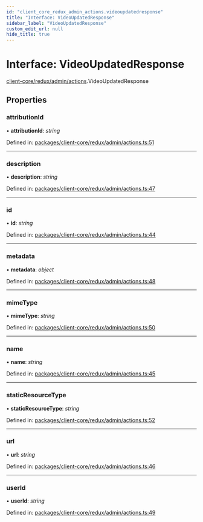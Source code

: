 ```yaml
---
id: "client_core_redux_admin_actions.videoupdatedresponse"
title: "Interface: VideoUpdatedResponse"
sidebar_label: "VideoUpdatedResponse"
custom_edit_url: null
hide_title: true
---
```


# Interface: VideoUpdatedResponse

[client-core/redux/admin/actions](../modules/client_core_redux_admin_actions.md).VideoUpdatedResponse

## Properties

### attributionId

• **attributionId**: *string*

Defined in: [packages/client-core/redux/admin/actions.ts:51](https://github.com/xr3ngine/xr3ngine/blob/5c3dcaef1/packages/client-core/redux/admin/actions.ts#L51)

___

### description

• **description**: *string*

Defined in: [packages/client-core/redux/admin/actions.ts:47](https://github.com/xr3ngine/xr3ngine/blob/5c3dcaef1/packages/client-core/redux/admin/actions.ts#L47)

___

### id

• **id**: *string*

Defined in: [packages/client-core/redux/admin/actions.ts:44](https://github.com/xr3ngine/xr3ngine/blob/5c3dcaef1/packages/client-core/redux/admin/actions.ts#L44)

___

### metadata

• **metadata**: *object*

Defined in: [packages/client-core/redux/admin/actions.ts:48](https://github.com/xr3ngine/xr3ngine/blob/5c3dcaef1/packages/client-core/redux/admin/actions.ts#L48)

___

### mimeType

• **mimeType**: *string*

Defined in: [packages/client-core/redux/admin/actions.ts:50](https://github.com/xr3ngine/xr3ngine/blob/5c3dcaef1/packages/client-core/redux/admin/actions.ts#L50)

___

### name

• **name**: *string*

Defined in: [packages/client-core/redux/admin/actions.ts:45](https://github.com/xr3ngine/xr3ngine/blob/5c3dcaef1/packages/client-core/redux/admin/actions.ts#L45)

___

### staticResourceType

• **staticResourceType**: *string*

Defined in: [packages/client-core/redux/admin/actions.ts:52](https://github.com/xr3ngine/xr3ngine/blob/5c3dcaef1/packages/client-core/redux/admin/actions.ts#L52)

___

### url

• **url**: *string*

Defined in: [packages/client-core/redux/admin/actions.ts:46](https://github.com/xr3ngine/xr3ngine/blob/5c3dcaef1/packages/client-core/redux/admin/actions.ts#L46)

___

### userId

• **userId**: *string*

Defined in: [packages/client-core/redux/admin/actions.ts:49](https://github.com/xr3ngine/xr3ngine/blob/5c3dcaef1/packages/client-core/redux/admin/actions.ts#L49)
